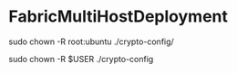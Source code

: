 # FabricMultiHostDeployment

sudo chown -R root:ubuntu ./crypto-config/

sudo chown -R $USER ./crypto-config